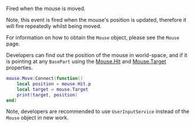 Fired when the mouse is moved.

Note, this event is fired when the mouse's position is updated, therefore it will fire repeatedly whilst being moved.

For information on how to obtain the `Mouse` object, please see the `Mouse` page.

Developers can find out the position of the mouse in world-space, and if it is pointing at any `BasePart` using the [Mouse.Hit](https://developer.roblox.com/api-reference/property/Mouse/Hit) and [Mouse.Target](https://developer.roblox.com/api-reference/property/Mouse/Target) properties.

```lua
mouse.Move:Connect(function()
	local position = mouse.Hit.p
	local target = mouse.Target
	print(target, position)
end)
```

Note, developers are recommended to use `UserInputService` instead of the `Mouse` object in new work.